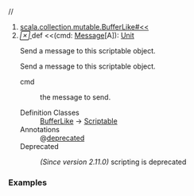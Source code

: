//
<ol>
<li><a href="https://www.scala-lang.org/api/2.12.3/scala/collection/mutable/ArrayBuffer.html#<<(cmd:scala.collection.script.Message[A]):Unit">scala.collection.mutable.BufferLike#<<</a></li>
<li name="scala.collection.mutable.BufferLike#<<" visbl="pub" class="indented0 " data-isabs="false" fullcomment="yes" group="Ungrouped"> <a id="<<(cmd:scala.collection.script.Message[A]):Unit"></a><a id="<<(Message[A]):Unit"></a> <span class="permalink"> <a href="../../../scala/collection/mutable/ArrayBuffer.html#<<(cmd:scala.collection.script.Message[A]):Unit" title="Permalink"> <i class="material-icons"></i> </a> </span> <span class="modifier_kind"> <span class="modifier"></span> <span class="kind">def</span> </span> <span class="symbol"> <span title="gt4s: $less$less. Deprecated: (Since version 2.11.0) scripting is deprecated" class="name deprecated">&lt;&lt;</span><span class="params">(<span name="cmd">cmd: <a href="../script/Message.html" class="extype" name="scala.collection.script.Message">Message</a>[<span class="extype" name="scala.collection.mutable.ArrayBuffer.A">A</span>]</span>)</span><span class="result">: <a href="../../Unit.html" class="extype" name="scala.Unit">Unit</a></span> </span> <p class="shortcomment cmt">Send a message to this scriptable object.</p>
 <div class="fullcomment">
  <div class="comment cmt">
   <p>Send a message to this scriptable object. </p>
  </div>
  <dl class="paramcmts block">
   <dt class="param">
    cmd
   </dt>
   <dd class="cmt">
    <p>the message to send.</p>
   </dd>
  </dl>
  <dl class="attributes block"> 
   <dt>
    Definition Classes
   </dt>
   <dd>
    <a href="BufferLike.html" class="extype" name="scala.collection.mutable.BufferLike">BufferLike</a> → 
    <a href="../script/Scriptable.html" class="extype" name="scala.collection.script.Scriptable">Scriptable</a>
   </dd>
   <dt>
    Annotations
   </dt>
   <dd> 
    <span class="name">@<a href="../../deprecated.html" class="extype" name="scala.deprecated">deprecated</a></span> 
   </dd>
   <dt>
    Deprecated
   </dt>
   <dd class="cmt">
    <p><i>(Since version 2.11.0)</i> scripting is deprecated</p>
   </dd>
  </dl>
 </div> </li>
        </ol>


### Examples
















